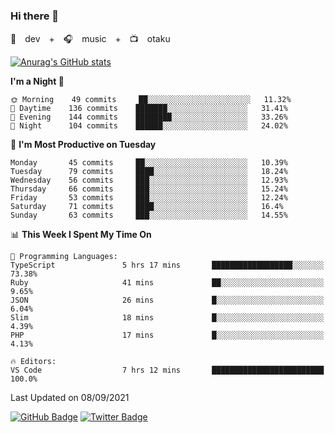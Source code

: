 ### Hi there 👋

🚀　dev　+　🎧　music　+　📺　otaku


[![Anurag's GitHub stats](https://github-readme-stats.vercel.app/api?username=koheitasaka&count_private=true&show_icons=true&theme=monokai)](https://github.com/koheitasaka/github-readme-stats)

<!--START_SECTION:waka-->
**I'm a Night 🦉** 

```text
🌞 Morning    49 commits     ██░░░░░░░░░░░░░░░░░░░░░░░   11.32% 
🌆 Daytime    136 commits    ███████░░░░░░░░░░░░░░░░░░   31.41% 
🌃 Evening    144 commits    ████████░░░░░░░░░░░░░░░░░   33.26% 
🌙 Night      104 commits    ██████░░░░░░░░░░░░░░░░░░░   24.02%

```
📅 **I'm Most Productive on Tuesday** 

```text
Monday       45 commits     ██░░░░░░░░░░░░░░░░░░░░░░░   10.39% 
Tuesday      79 commits     ████░░░░░░░░░░░░░░░░░░░░░   18.24% 
Wednesday    56 commits     ███░░░░░░░░░░░░░░░░░░░░░░   12.93% 
Thursday     66 commits     ███░░░░░░░░░░░░░░░░░░░░░░   15.24% 
Friday       53 commits     ███░░░░░░░░░░░░░░░░░░░░░░   12.24% 
Saturday     71 commits     ████░░░░░░░░░░░░░░░░░░░░░   16.4% 
Sunday       63 commits     ███░░░░░░░░░░░░░░░░░░░░░░   14.55%

```


📊 **This Week I Spent My Time On** 

```text
💬 Programming Languages: 
TypeScript               5 hrs 17 mins       ██████████████████░░░░░░░   73.38% 
Ruby                     41 mins             ██░░░░░░░░░░░░░░░░░░░░░░░   9.65% 
JSON                     26 mins             █░░░░░░░░░░░░░░░░░░░░░░░░   6.04% 
Slim                     18 mins             █░░░░░░░░░░░░░░░░░░░░░░░░   4.39% 
PHP                      17 mins             █░░░░░░░░░░░░░░░░░░░░░░░░   4.13%

🔥 Editors: 
VS Code                  7 hrs 12 mins       █████████████████████████   100.0%

```


 Last Updated on 08/09/2021
<!--END_SECTION:waka-->

[![GitHub Badge](https://img.shields.io/badge/GitHub-100000?style=for-the-badge&logo=github&logoColor=white)](https://github.com/koheitasaka)
[![Twitter Badge](https://img.shields.io/badge/Twitter-1DA1F2?style=for-the-badge&logo=twitter&logoColor=white)](https://twitter.com/sleep_asleep_)
